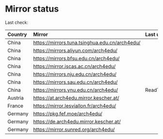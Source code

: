 <script src="./time.js"></script>
# Mirror status
Last check: <script type="text/javascript">localize(1688180955.7628381);</script>

|Country|Mirror|Last update|
|:------|:-----|:----------|
|China|https://mirrors.tuna.tsinghua.edu.cn/arch4edu/|<script type="text/javascript">localize(1688150016);</script>|
|China|https://mirrors.aliyun.com/arch4edu/|<script type="text/javascript">localize(1688106960);</script>|
|China|https://mirrors.bfsu.edu.cn/arch4edu/|<script type="text/javascript">localize(1688150016);</script>|
|China|https://mirror.iscas.ac.cn/arch4edu/|<script type="text/javascript">localize(1688150016);</script>|
|China|https://mirrors.nju.edu.cn/arch4edu/|<script type="text/javascript">localize(1688106960);</script>|
|China|https://mirrors.sau.edu.cn/arch4edu/|<script type="text/javascript">localize(1673850842);</script>|
|China|https://mirrors.ynu.edu.cn/arch4edu/|ReadTimeout|
|Austria|https://at.arch4edu.mirror.kescher.at/|<script type="text/javascript">localize(1688150016);</script>|
|France|https://mirror.lesviallon.fr/arch4edu/|<script type="text/javascript">localize(1688150016);</script>|
|Germany|https://pkg.fef.moe/arch4edu/|<script type="text/javascript">localize(1688150016);</script>|
|Germany|https://de.arch4edu.mirror.kescher.at/|<script type="text/javascript">localize(1688150016);</script>|
|Germany|https://mirror.sunred.org/arch4edu/|<script type="text/javascript">localize(1688150016);</script>|

<script src="./tablefilter/tablefilter.js"></script>
<script src="./table.js"></script>